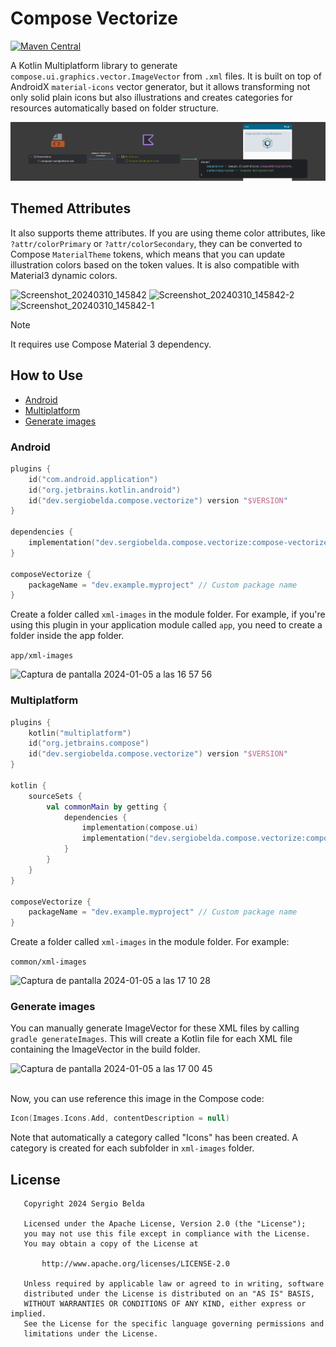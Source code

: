 # Compose Vectorize

[![Maven Central](https://img.shields.io/maven-central/v/dev.sergiobelda.compose.vectorize/compose-vectorize-core)](https://search.maven.org/search?q=g:dev.sergiobelda.compose.vectorize)

A Kotlin Multiplatform library to generate `compose.ui.graphics.vector.ImageVector` from 
`.xml` files. It is built on top of AndroidX `material-icons` vector generator, but it allows transforming not only solid plain icons but also illustrations and creates categories for resources automatically based on folder structure.

<img src="./docs/assets/diagram.png" alt="Compose Vectorize diagram">

## Themed Attributes

It also supports theme attributes. If you are using theme color attributes, like `?attr/colorPrimary` or `?attr/colorSecondary`, they can be converted to Compose `MaterialTheme` tokens, which means that you can update illustration colors based on the token values. It is also compatible with Material3 dynamic colors.

<div>
    <img width="280" alt="Screenshot_20240310_145842" src="https://github.com/serbelga/compose-vectorize/assets/26246782/73ebdb93-fbaf-454f-aaa2-bf17d9d2dff1">
    <img width="280" alt="Screenshot_20240310_145842-2" src="https://github.com/serbelga/compose-vectorize/assets/26246782/b282aff3-599b-4039-9455-247eed7befc2">
    <img width="280" alt="Screenshot_20240310_145842-1" src="https://github.com/serbelga/compose-vectorize/assets/26246782/e2a10a2e-1eb4-40af-be1e-aeaac1954f23">
</div>

> [!NOTE]  
> It requires use Compose Material 3 dependency.

## How to Use

- [Android](#android)
- [Multiplatform](#multiplatform)
- [Generate images](#generate-images)

### Android

```kotlin
plugins {
    id("com.android.application")
    id("org.jetbrains.kotlin.android")
    id("dev.sergiobelda.compose.vectorize") version "$VERSION"
}

dependencies {
    implementation("dev.sergiobelda.compose.vectorize:compose-vectorize-core:$VERSION")
}

composeVectorize {
    packageName = "dev.example.myproject" // Custom package name
}
```

Create a folder called `xml-images` in the module folder. For example, if you're using this plugin in your application module called `app`, you need to create a folder inside the app folder.

`app/xml-images`

<img width="332" alt="Captura de pantalla 2024-01-05 a las 16 57 56" src="https://github.com/serbelga/compose-vectorize/assets/26246782/97c4082a-28d8-4009-addd-427d9f893340">

### Multiplatform

```kotlin
plugins {
    kotlin("multiplatform")
    id("org.jetbrains.compose")
    id("dev.sergiobelda.compose.vectorize") version "$VERSION"
}

kotlin {
    sourceSets {
        val commonMain by getting {
            dependencies {
                implementation(compose.ui)
                implementation("dev.sergiobelda.compose.vectorize:compose-vectorize-core:$VERSION")
            }
        }
    }
}

composeVectorize {
    packageName = "dev.example.myproject" // Custom package name
}
```

Create a folder called `xml-images` in the module folder. For example:

`common/xml-images`

<img width="330" alt="Captura de pantalla 2024-01-05 a las 17 10 28" src="https://github.com/serbelga/compose-vectorize/assets/26246782/2c0a380d-2580-4898-b581-560e4b7c6e6b">

### Generate images

You can manually generate ImageVector for these XML files by calling `gradle generateImages`. This will create a Kotlin file for each XML file containing the ImageVector in the build folder.

<img width="429" alt="Captura de pantalla 2024-01-05 a las 17 00 45" src="https://github.com/serbelga/compose-vectorize/assets/26246782/45ed3cd3-5773-4cf7-9474-4ef6a30a6476">
<br></br>

Now, you can use reference this image in the Compose code:

```kotlin
Icon(Images.Icons.Add, contentDescription = null)
```

Note that automatically a category called "Icons" has been created. A category is created for each subfolder in `xml-images` folder.

## License

```
   Copyright 2024 Sergio Belda

   Licensed under the Apache License, Version 2.0 (the "License");
   you may not use this file except in compliance with the License.
   You may obtain a copy of the License at

       http://www.apache.org/licenses/LICENSE-2.0

   Unless required by applicable law or agreed to in writing, software
   distributed under the License is distributed on an "AS IS" BASIS,
   WITHOUT WARRANTIES OR CONDITIONS OF ANY KIND, either express or implied.
   See the License for the specific language governing permissions and
   limitations under the License.
```
